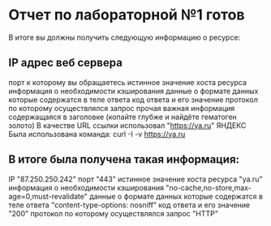 # Отчет по лабораторной №1 готов
В итоге вы должны получить следующую информацию о ресурсе:

## IP адрес веб сервера
порт к которому вы обращаетесь
истинное значение хоста ресурса
информация о необходимости кэширования
данные о формате данных которые содержатся в теле ответа
код ответа и его значение
протокол по которому осуществлялся запрос
прочая важная информация содержащаяся в заголовке (копайте глубже и найдёте гематоген золото)
В качестве URL ссылки использовал "https://ya.ru" ЯНДЕКС Была использована команда: curl -I -v https://ya.ru

## В итоге была получена такая информация:

IP "87.250.250.242"
порт "443"
истинное значение хоста ресурса "ya.ru"
информация о необходимости кэширования "no-cache,no-store,max-age=0,must-revalidate"
данные о формате данных которые содержатся в теле ответа "content-type-options: nosniff"
код ответа и его значение "200"
протокол по которому осуществлялся запрос "HTTP"